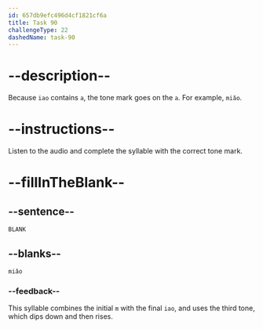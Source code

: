 ```yaml
---
id: 657db9efc496d4cf1821cf6a
title: Task 90
challengeType: 22
dashedName: task-90
---
```


<!-- (Audio) A: miǎo -->

# --description--

Because `iao` contains `a`, the tone mark goes on the `a`. For example, `miǎo`.

# --instructions--

Listen to the audio and complete the syllable with the correct tone mark.

# --fillInTheBlank--

## --sentence--

`BLANK`

## --blanks--

`miǎo`

### --feedback--

This syllable combines the initial `m` with the final `iao`, and uses the third tone, which dips down and then rises.
